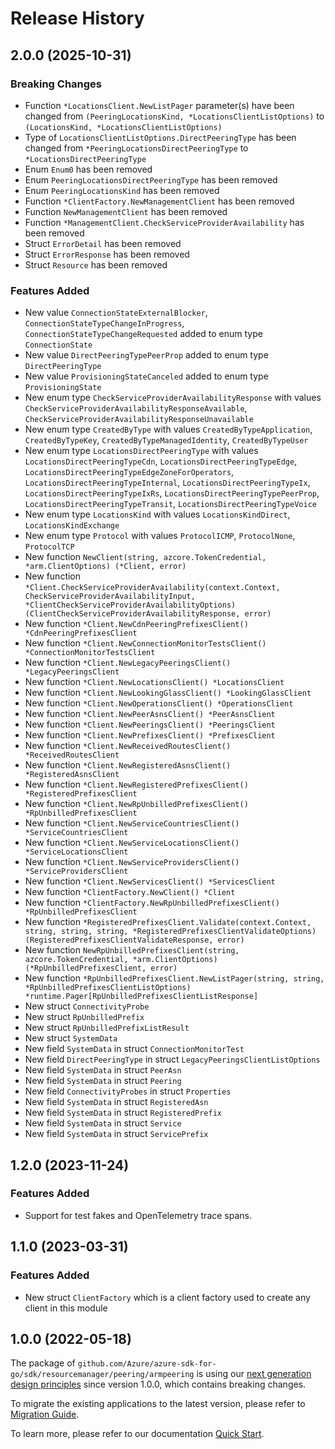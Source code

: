 # Release History

## 2.0.0 (2025-10-31)
### Breaking Changes

- Function `*LocationsClient.NewListPager` parameter(s) have been changed from `(PeeringLocationsKind, *LocationsClientListOptions)` to `(LocationsKind, *LocationsClientListOptions)`
- Type of `LocationsClientListOptions.DirectPeeringType` has been changed from `*PeeringLocationsDirectPeeringType` to `*LocationsDirectPeeringType`
- Enum `Enum0` has been removed
- Enum `PeeringLocationsDirectPeeringType` has been removed
- Enum `PeeringLocationsKind` has been removed
- Function `*ClientFactory.NewManagementClient` has been removed
- Function `NewManagementClient` has been removed
- Function `*ManagementClient.CheckServiceProviderAvailability` has been removed
- Struct `ErrorDetail` has been removed
- Struct `ErrorResponse` has been removed
- Struct `Resource` has been removed

### Features Added

- New value `ConnectionStateExternalBlocker`, `ConnectionStateTypeChangeInProgress`, `ConnectionStateTypeChangeRequested` added to enum type `ConnectionState`
- New value `DirectPeeringTypePeerProp` added to enum type `DirectPeeringType`
- New value `ProvisioningStateCanceled` added to enum type `ProvisioningState`
- New enum type `CheckServiceProviderAvailabilityResponse` with values `CheckServiceProviderAvailabilityResponseAvailable`, `CheckServiceProviderAvailabilityResponseUnavailable`
- New enum type `CreatedByType` with values `CreatedByTypeApplication`, `CreatedByTypeKey`, `CreatedByTypeManagedIdentity`, `CreatedByTypeUser`
- New enum type `LocationsDirectPeeringType` with values `LocationsDirectPeeringTypeCdn`, `LocationsDirectPeeringTypeEdge`, `LocationsDirectPeeringTypeEdgeZoneForOperators`, `LocationsDirectPeeringTypeInternal`, `LocationsDirectPeeringTypeIx`, `LocationsDirectPeeringTypeIxRs`, `LocationsDirectPeeringTypePeerProp`, `LocationsDirectPeeringTypeTransit`, `LocationsDirectPeeringTypeVoice`
- New enum type `LocationsKind` with values `LocationsKindDirect`, `LocationsKindExchange`
- New enum type `Protocol` with values `ProtocolICMP`, `ProtocolNone`, `ProtocolTCP`
- New function `NewClient(string, azcore.TokenCredential, *arm.ClientOptions) (*Client, error)`
- New function `*Client.CheckServiceProviderAvailability(context.Context, CheckServiceProviderAvailabilityInput, *ClientCheckServiceProviderAvailabilityOptions) (ClientCheckServiceProviderAvailabilityResponse, error)`
- New function `*Client.NewCdnPeeringPrefixesClient() *CdnPeeringPrefixesClient`
- New function `*Client.NewConnectionMonitorTestsClient() *ConnectionMonitorTestsClient`
- New function `*Client.NewLegacyPeeringsClient() *LegacyPeeringsClient`
- New function `*Client.NewLocationsClient() *LocationsClient`
- New function `*Client.NewLookingGlassClient() *LookingGlassClient`
- New function `*Client.NewOperationsClient() *OperationsClient`
- New function `*Client.NewPeerAsnsClient() *PeerAsnsClient`
- New function `*Client.NewPeeringsClient() *PeeringsClient`
- New function `*Client.NewPrefixesClient() *PrefixesClient`
- New function `*Client.NewReceivedRoutesClient() *ReceivedRoutesClient`
- New function `*Client.NewRegisteredAsnsClient() *RegisteredAsnsClient`
- New function `*Client.NewRegisteredPrefixesClient() *RegisteredPrefixesClient`
- New function `*Client.NewRpUnbilledPrefixesClient() *RpUnbilledPrefixesClient`
- New function `*Client.NewServiceCountriesClient() *ServiceCountriesClient`
- New function `*Client.NewServiceLocationsClient() *ServiceLocationsClient`
- New function `*Client.NewServiceProvidersClient() *ServiceProvidersClient`
- New function `*Client.NewServicesClient() *ServicesClient`
- New function `*ClientFactory.NewClient() *Client`
- New function `*ClientFactory.NewRpUnbilledPrefixesClient() *RpUnbilledPrefixesClient`
- New function `*RegisteredPrefixesClient.Validate(context.Context, string, string, string, *RegisteredPrefixesClientValidateOptions) (RegisteredPrefixesClientValidateResponse, error)`
- New function `NewRpUnbilledPrefixesClient(string, azcore.TokenCredential, *arm.ClientOptions) (*RpUnbilledPrefixesClient, error)`
- New function `*RpUnbilledPrefixesClient.NewListPager(string, string, *RpUnbilledPrefixesClientListOptions) *runtime.Pager[RpUnbilledPrefixesClientListResponse]`
- New struct `ConnectivityProbe`
- New struct `RpUnbilledPrefix`
- New struct `RpUnbilledPrefixListResult`
- New struct `SystemData`
- New field `SystemData` in struct `ConnectionMonitorTest`
- New field `DirectPeeringType` in struct `LegacyPeeringsClientListOptions`
- New field `SystemData` in struct `PeerAsn`
- New field `SystemData` in struct `Peering`
- New field `ConnectivityProbes` in struct `Properties`
- New field `SystemData` in struct `RegisteredAsn`
- New field `SystemData` in struct `RegisteredPrefix`
- New field `SystemData` in struct `Service`
- New field `SystemData` in struct `ServicePrefix`


## 1.2.0 (2023-11-24)
### Features Added

- Support for test fakes and OpenTelemetry trace spans.


## 1.1.0 (2023-03-31)
### Features Added

- New struct `ClientFactory` which is a client factory used to create any client in this module


## 1.0.0 (2022-05-18)

The package of `github.com/Azure/azure-sdk-for-go/sdk/resourcemanager/peering/armpeering` is using our [next generation design principles](https://azure.github.io/azure-sdk/general_introduction.html) since version 1.0.0, which contains breaking changes.

To migrate the existing applications to the latest version, please refer to [Migration Guide](https://aka.ms/azsdk/go/mgmt/migration).

To learn more, please refer to our documentation [Quick Start](https://aka.ms/azsdk/go/mgmt).